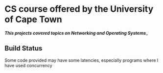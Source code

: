 # CS course offered by the University of Cape Town
_**This projects covered topics on Networking and Operating Systems**__

## Build Status
Some code provided may have some latencies, especially programs where I have used concurrency


